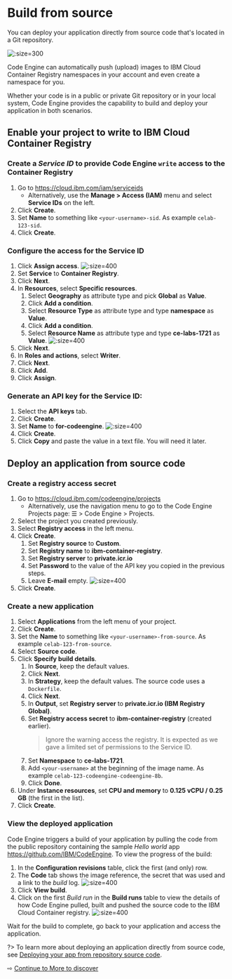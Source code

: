 # Build from source

You can deploy your application directly from source code that's located in a Git repository.

![](images/55-source-to-code.png ':size=300')

Code Engine can automatically push (upload) images to IBM Cloud Container Registry namespaces in your account and even create a namespace for you.

Whether your code is in a public or private Git repository or in your local system, Code Engine provides the capability to build and deploy your application in both scenarios.

## Enable your project to write to IBM Cloud Container Registry

### Create a _Service ID_ to provide Code Engine `write` access to the Container Registry

1. Go to https://cloud.ibm.com/iam/serviceids
   * Alternatively, use the **Manage > Access (IAM)** menu and select **Service IDs** on the left.
1. Click **Create**.
1. Set **Name** to something like `<your-username>-sid`. As example `celab-123-sid`.
1. Click **Create**.

### Configure the access for the Service ID

1. Click **Assign access**.
   ![](images/55-assign-access.png ':size=400')
1. Set **Service** to **Container Registry**.
1. Click **Next**.
1. In **Resources**, select **Specific resources**.
   1. Select **Geography** as attribute type and pick **Global** as **Value**.
   1. Click **Add a condition**.
   1. Select **Resource Type** as attribute type and type **namespace** as **Value**.
   1. Click **Add a condition**.
   1. Select **Resource Name** as attribute type and type **ce-labs-1721** as **Value**.
   ![](images/55-service-id-resources.png ':size=400')
1. Click **Next**.
1. In **Roles and actions**, select **Writer**.
1. Click **Next**.
1. Click **Add**.
1. Click **Assign**.

### Generate an API key for the Service ID:

1. Select the **API keys** tab.
1. Click **Create**.
1. Set **Name** to **for-codeengine**.
   ![](images/55-service-id-apikey.png ':size=400')
1. Click **Create**.
1. Click **Copy** and paste the value in a text file. You will need it later.

## Deploy an application from source code

### Create a registry access secret

1. Go to https://cloud.ibm.com/codeengine/projects
   * Alternatively, use the navigation menu to go to the Code Engine Projects page: ☰ > Code Engine > Projects.
1. Select the project you created previously.
1. Select **Registry access** in the left menu.
1. Click **Create**.
   1. Set **Registry source** to **Custom**.
   1. Set **Registry name** to **ibm-container-registry**.
   1. Set **Registry server** to **private.icr.io**
   1. Set **Password** to the value of the API key you copied in the previous steps.
   1. Leave **E-mail** empty.
   ![](images/55-create-registry-secret.png ':size=400')
1. Click **Create**.

### Create a new application

1. Select **Applications** from the left menu of your project.
1. Click **Create**.
1. Set the **Name** to something like `<your-username>-from-source`. As example `celab-123-from-source`.
1. Select **Source code**.
1. Click **Specify build details**.
   1. In **Source**, keep the default values.
   1. Click **Next**.
   1. In **Strategy**, keep the default values. The source code uses a `Dockerfile`.
   1. Click **Next**.
   1. In **Output**, set **Registry server** to **private.icr.io (IBM Registry Global)**.
   1. Set **Registry access secret** to **ibm-container-registry** (created earlier).
      > Ignore the warning access the registry. It is expected as we gave a limited set of permissions to the Service ID.
   1. Set **Namespace** to **ce-labs-1721**.
   1. Add `<your-username>` at the beginning of the image name. As example `celab-123-codeengine-codeengine-8b`.
   1. Click **Done**.
1. Under **Instance resources**, set **CPU and memory** to **0.125 vCPU / 0.25 GB** (the first in the list).
1. Click **Create**.

### View the deployed application

Code Engine triggers a build of your application by pulling the code from the public repository containing the sample _Hello world_ app https://github.com/IBM/CodeEngine. To view the progress of the build:

1. In the **Configuration revisions** table, click the first (and only) row.
1. The **Code** tab shows the image reference, the secret that was used and a link to the _build_ log.
   ![](images/55-view-build.png ':size=400')
1. Click **View build**.
1. Click on the first _Build run_ in the **Build runs** table to view the details of how Code Engine pulled, built and pushed the source code to the IBM Cloud Container registry.
   ![](images/55-build-complete.png ':size=400')

Wait for the build to complete, go back to your application and access the application.

?> To learn more about deploying an application directly from source code, see [Deploying your app from repository source code](https://cloud.ibm.com/docs/codeengine?topic=codeengine-app-source-code).

⇨ [Continue to More to discover](60-more-to-discover.md)
